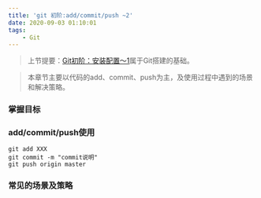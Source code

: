 ```yaml
---
title: 'git 初阶:add/commit/push ~2'
date: 2020-09-03 01:10:01
tags:
    - Git
---
```


>上节提要：[Git初阶：安装配置～1](http://blog.imrcrab.com/2020/09/02/git%20%E5%88%9D%E9%98%B6:%E5%AE%89%E8%A3%85%E9%85%8D%E7%BD%AE%20%EF%BD%9E1/#more)属于Git搭建的基础。


>本章节主要以代码的add、commit、push为主，及使用过程中遇到的场景和解决策略。

### 掌握目标

<!-- more -->

### add/commit/push使用

```
git add XXX
git commit -m "commit说明"
git push origin master 
```

### 常见的场景及策略


